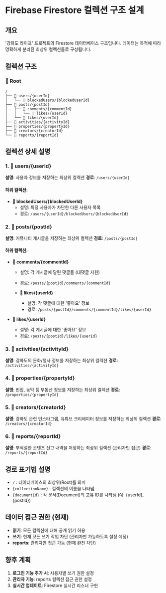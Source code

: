 # Firebase Firestore 컬렉션 구조 설계

## 개요
'강화도 라이프' 프로젝트의 Firestore 데이터베이스 구조입니다. 데이터는 목적에 따라 명확하게 분리된 최상위 컬렉션들로 구성됩니다.

## 컬렉션 구조

### 📁 Root
```
/
├── 📁 users/{userId}
│   └── 📁 blockedUsers/{blockedUserId}
├── 📁 posts/{postId}
│   ├── 📁 comments/{commentId}
│   │   └── 📁 likes/{userId}
│   └── 📁 likes/{userId}
├── 📁 activities/{activityId}
├── 📁 properties/{propertyId}
├── 📁 creators/{creatorId}
└── 📁 reports/{reportId}
```

## 컬렉션 상세 설명

### 1. 📁 users/{userId}
**설명**: 사용자 정보를 저장하는 최상위 컬렉션
**경로**: `/users/{userId}`

#### 하위 컬렉션:
- **📁 blockedUsers/{blockedUserId}**
  - 설명: 특정 사용자가 차단한 다른 사용자 목록
  - 경로: `/users/{userId}/blockedUsers/{blockedUserId}`

### 2. 📁 posts/{postId}
**설명**: 커뮤니티 게시글을 저장하는 최상위 컬렉션
**경로**: `/posts/{postId}`

#### 하위 컬렉션:
- **📁 comments/{commentId}**
  - 설명: 각 게시글에 달린 댓글들 (대댓글 지원)
  - 경로: `/posts/{postId}/comments/{commentId}`
  
  - **📁 likes/{userId}**
    - 설명: 각 댓글에 대한 '좋아요' 정보
    - 경로: `/posts/{postId}/comments/{commentId}/likes/{userId}`

- **📁 likes/{userId}**
  - 설명: 각 게시글에 대한 '좋아요' 정보
  - 경로: `/posts/{postId}/likes/{userId}`

### 3. 📁 activities/{activityId}
**설명**: 강화도의 문화/행사 정보를 저장하는 최상위 컬렉션
**경로**: `/activities/{activityId}`

### 4. 📁 properties/{propertyId}
**설명**: 빈집, 농막 등 부동산 정보를 저장하는 최상위 컬렉션
**경로**: `/properties/{propertyId}`

### 5. 📁 creators/{creatorId}
**설명**: 강화도 관련 인스타그램, 유튜브 크리에이터 정보를 저장하는 최상위 컬렉션
**경로**: `/creators/{creatorId}`

### 6. 📁 reports/{reportId}
**설명**: 부적절한 콘텐츠 신고 내역을 저장하는 최상위 컬렉션 (관리자만 접근)
**경로**: `/reports/{reportId}`

## 경로 표기법 설명
- `/` : 데이터베이스의 최상위(Root)를 의미
- `{collectionName}` : 컬렉션의 이름을 나타냄
- `{documentId}` : 각 문서(Document)의 고유 ID를 나타냄 (예: {userId}, {postId})

## 데이터 접근 권한 (현재)
- **읽기**: 모든 컬렉션에 대해 공개 읽기 허용
- **쓰기**: 현재 모든 쓰기 작업 차단 (관리자만 가능하도록 설정 예정)
- **reports**: 관리자만 접근 가능 (현재 완전 차단)

## 향후 계획
1. **로그인 기능 추가 시**: 사용자별 쓰기 권한 설정
2. **관리자 기능**: reports 컬렉션 접근 권한 설정
3. **실시간 업데이트**: Firestore 실시간 리스너 구현 
